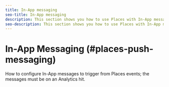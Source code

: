 ```yaml
---
title: In-App messaging
seo-title: In-App messaging
description: This section shows you how to use Places with In-App messaging.
seo-description: This section shows you how to use Places with In-App messaging.
---
```


# In-App Messaging (#places-push-messaging)

How to configure In-App messages to trigger from Places events; the messages must be on an Analytics hit. 
